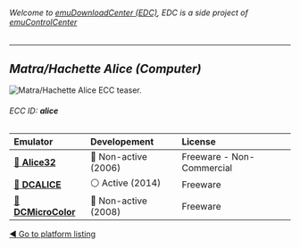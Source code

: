 ###### Welcome to [emuDownloadCenter (EDC)](https://github.com/PhoenixInteractiveNL/emuDownloadCenter/wiki/), EDC is a side project of [emuControlCenter](https://github.com/PhoenixInteractiveNL/emuControlCenter/wiki/)
***
## _Matra/Hachette Alice (Computer)_
![](https://raw.githubusercontent.com/wiki/PhoenixInteractiveNL/emuDownloadCenter/images_platform/ecc_alice_teaser.png "Matra/Hachette Alice ECC teaser.")
###### ECC ID: **alice**

| Emulator   | Developement        | License     |
|:-----------|:--------------------|:------------|
| [:file_folder: **Alice32**](https://github.com/PhoenixInteractiveNL/emuDownloadCenter/wiki/Emulator-alice32#menu) | :red_circle: Non-active (2006) | Freeware - Non-Commercial |
| [:file_folder: **DCALICE**](https://github.com/PhoenixInteractiveNL/emuDownloadCenter/wiki/Emulator-dcalice#menu) | :white_circle: Active (2014) | Freeware |
| [:file_folder: **DCMicroColor**](https://github.com/PhoenixInteractiveNL/emuDownloadCenter/wiki/Emulator-dcmicro#menu) | :red_circle: Non-active (2008) | Freeware |

[:arrow_backward: Go to platform listing](https://github.com/PhoenixInteractiveNL/emuDownloadCenter/wiki/EDC-Platform-List)
